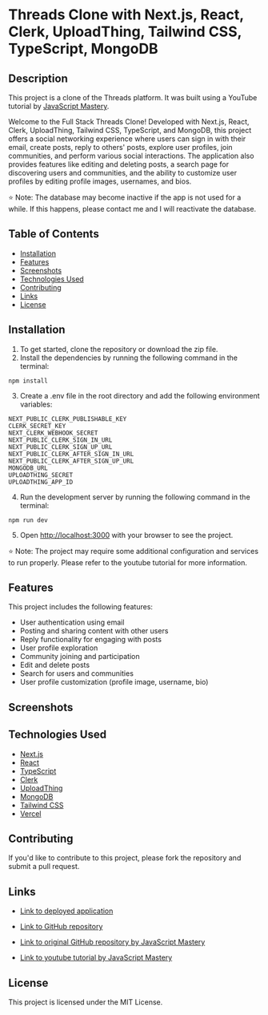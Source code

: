 # Threads Clone with Next.js, React, Clerk, UploadThing, Tailwind CSS, TypeScript, MongoDB

## Description

This project is a clone of the Threads platform. It was built using a YouTube tutorial by [JavaScript Mastery](https://www.youtube.com/watch?v=O5cmLDVTgAs).

Welcome to the Full Stack Threads Clone! Developed with Next.js, React, Clerk, UploadThing, Tailwind CSS, TypeScript, and MongoDB, this project offers a social networking experience where users can sign in with their email, create posts, reply to others' posts, explore user profiles, join communities, and perform various social interactions. The application also provides features like editing and deleting posts, a search page for discovering users and communities, and the ability to customize user profiles by editing profile images, usernames, and bios.

⭐ Note: The database may become inactive if the app is not used for a while. If this happens, please contact me and I will reactivate the database.

## Table of Contents

- [Installation](#installation)
- [Features](#features)
- [Screenshots](#screenshots)
- [Technologies Used](#technologies-used)
- [Contributing](#contributing)
- [Links](#links)
- [License](#license)

## Installation

1. To get started, clone the repository or download the zip file.
2. Install the dependencies by running the following command in the terminal:

```
npm install
```

3. Create a .env file in the root directory and add the following environment variables:

```
NEXT_PUBLIC_CLERK_PUBLISHABLE_KEY
CLERK_SECRET_KEY
NEXT_CLERK_WEBHOOK_SECRET
NEXT_PUBLIC_CLERK_SIGN_IN_URL
NEXT_PUBLIC_CLERK_SIGN_UP_URL
NEXT_PUBLIC_CLERK_AFTER_SIGN_IN_URL
NEXT_PUBLIC_CLERK_AFTER_SIGN_UP_URL
MONGODB_URL
UPLOADTHING_SECRET
UPLOADTHING_APP_ID
```

4. Run the development server by running the following command in the terminal:

```
npm run dev
```

5. Open [http://localhost:3000](http://localhost:3000) with your browser to see the project.

⭐ Note: The project may require some additional configuration and services to run properly. Please refer to the youtube tutorial for more information.

## Features

This project includes the following features:

- User authentication using email
- Posting and sharing content with other users
- Reply functionality for engaging with posts
- User profile exploration
- Community joining and participation
- Edit and delete posts
- Search for users and communities
- User profile customization (profile image, username, bio)

## Screenshots

## Technologies Used

- [Next.js](https://nextjs.org/)
- [React](https://reactjs.org/)
- [TypeScript](https://www.typescriptlang.org/)
- [Clerk](https://clerk.dev/)
- [UploadThing](https://uploadthing.com/)
- [MongoDB](https://www.mongodb.com/)
- [Tailwind CSS](https://tailwindcss.com/)
- [Vercel](https://vercel.com/)

## Contributing

If you'd like to contribute to this project, please fork the repository and submit a pull request.

## Links

- [Link to deployed application](https://threads-clone-mern-nextjs-yt-jsm.vercel.app/)

- [Link to GitHub repository](https://github.com/kt946/threads-clone-mern-nextjs-yt-jsm)

- [Link to original GitHub repository by JavaScript Mastery](https://github.com/adrianhajdin/threads)

- [Link to youtube tutorial by JavaScript Mastery](https://www.youtube.com/watch?v=O5cmLDVTgAs)

## License

This project is licensed under the MIT License.
